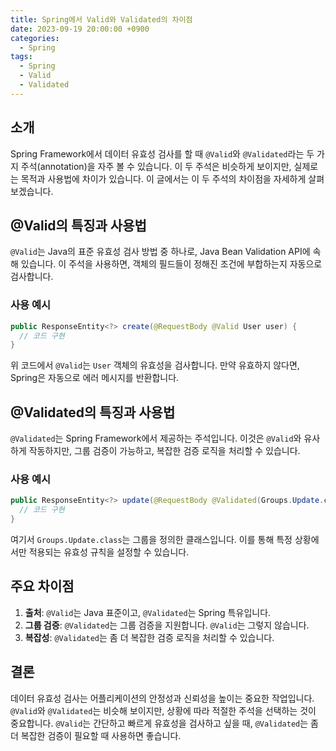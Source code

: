 ```yaml
---
title: Spring에서 Valid와 Validated의 차이점
date: 2023-09-19 20:00:00 +0900
categories:
  - Spring
tags:
  - Spring
  - Valid
  - Validated
---
```

## 소개

Spring Framework에서 데이터 유효성 검사를 할 때 `@Valid`와 `@Validated`라는 두 가지 주석(annotation)을 자주 볼 수 있습니다. 이 두 주석은 비슷하게 보이지만, 실제로는 목적과 사용법에 차이가 있습니다. 이 글에서는 이 두 주석의 차이점을 자세하게 살펴보겠습니다.

## @Valid의 특징과 사용법

`@Valid`는 Java의 표준 유효성 검사 방법 중 하나로, Java Bean Validation API에 속해 있습니다. 이 주석을 사용하면, 객체의 필드들이 정해진 조건에 부합하는지 자동으로 검사합니다.

### 사용 예시

```java
public ResponseEntity<?> create(@RequestBody @Valid User user) {
  // 코드 구현
}
```

위 코드에서 `@Valid`는 `User` 객체의 유효성을 검사합니다. 만약 유효하지 않다면, Spring은 자동으로 에러 메시지를 반환합니다.

## @Validated의 특징과 사용법

`@Validated`는 Spring Framework에서 제공하는 주석입니다. 이것은 `@Valid`와 유사하게 작동하지만, 그룹 검증이 가능하고, 복잡한 검증 로직을 처리할 수 있습니다.

### 사용 예시

```java
public ResponseEntity<?> update(@RequestBody @Validated(Groups.Update.class) User user) {
  // 코드 구현
}
```

여기서 `Groups.Update.class`는 그룹을 정의한 클래스입니다. 이를 통해 특정 상황에서만 적용되는 유효성 규칙을 설정할 수 있습니다.

## 주요 차이점

1. **출처**: `@Valid`는 Java 표준이고, `@Validated`는 Spring 특유입니다.
2. **그룹 검증**: `@Validated`는 그룹 검증을 지원합니다. `@Valid`는 그렇지 않습니다.
3. **복잡성**: `@Validated`는 좀 더 복잡한 검증 로직을 처리할 수 있습니다.

## 결론

데이터 유효성 검사는 어플리케이션의 안정성과 신뢰성을 높이는 중요한 작업입니다. `@Valid`와 `@Validated`는 비슷해 보이지만, 상황에 따라 적절한 주석을 선택하는 것이 중요합니다. `@Valid`는 간단하고 빠르게 유효성을 검사하고 싶을 때, `@Validated`는 좀 더 복잡한 검증이 필요할 때 사용하면 좋습니다.